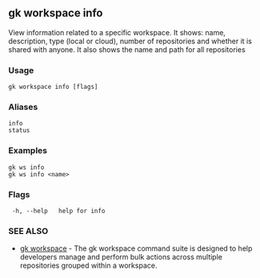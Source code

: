 ## gk workspace info

View information related to a specific workspace. It shows: name, description, type (local or cloud),
number of repositories and whether it is shared with anyone. It also shows the name and path for all repositories

### Usage

```
gk workspace info [flags]
```

### Aliases
```
info 
status
```

### Examples
```
gk ws info
gk ws info <name>
```

### Flags

```
 -h, --help   help for info
```

### SEE ALSO

* [gk workspace](gk_workspace.md)	 - The gk workspace command suite is designed to help developers manage and perform bulk actions across multiple repositories grouped within a workspace.

